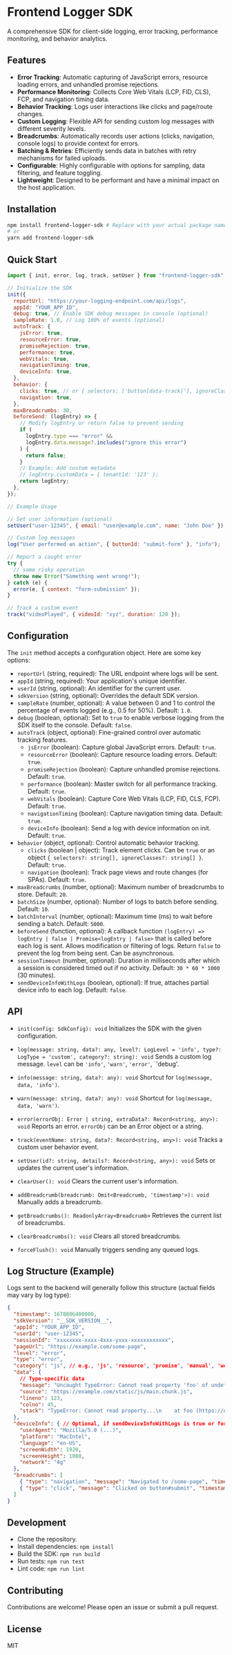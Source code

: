 # Frontend Logger SDK

A comprehensive SDK for client-side logging, error tracking, performance monitoring, and behavior analytics.

## Features

- **Error Tracking**: Automatic capturing of JavaScript errors, resource loading errors, and unhandled promise rejections.
- **Performance Monitoring**: Collects Core Web Vitals (LCP, FID, CLS), FCP, and navigation timing data.
- **Behavior Tracking**: Logs user interactions like clicks and page/route changes.
- **Custom Logging**: Flexible API for sending custom log messages with different severity levels.
- **Breadcrumbs**: Automatically records user actions (clicks, navigation, console logs) to provide context for errors.
- **Batching & Retries**: Efficiently sends data in batches with retry mechanisms for failed uploads.
- **Configurable**: Highly configurable with options for sampling, data filtering, and feature toggling.
- **Lightweight**: Designed to be performant and have a minimal impact on the host application.

## Installation

```bash
npm install frontend-logger-sdk # Replace with your actual package name
# or
yarn add frontend-logger-sdk
```

## Quick Start

```javascript
import { init, error, log, track, setUser } from "frontend-logger-sdk"; // Adjust path based on your setup/package name

// Initialize the SDK
init({
  reportUrl: "https://your-logging-endpoint.com/api/logs",
  appId: "YOUR_APP_ID",
  debug: true, // Enable SDK debug messages in console (optional)
  sampleRate: 1.0, // Log 100% of events (optional)
  autoTrack: {
    jsError: true,
    resourceError: true,
    promiseRejection: true,
    performance: true,
    webVitals: true,
    navigationTiming: true,
    deviceInfo: true,
  },
  behavior: {
    clicks: true, // or { selectors: ['button[data-track]'], ignoreClasses: ['no-track'] }
    navigation: true,
  },
  maxBreadcrumbs: 30,
  beforeSend: (logEntry) => {
    // Modify logEntry or return false to prevent sending
    if (
      logEntry.type === "error" &&
      logEntry.data.message?.includes("ignore this error")
    ) {
      return false;
    }
    // Example: Add custom metadata
    // logEntry.customData = { tenantId: '123' };
    return logEntry;
  },
});

// Example Usage

// Set user information (optional)
setUser("user-12345", { email: "user@example.com", name: "John Doe" });

// Custom log messages
log("User performed an action", { buttonId: "submit-form" }, "info");

// Report a caught error
try {
  // some risky operation
  throw new Error("Something went wrong!");
} catch (e) {
  error(e, { context: "form-submission" });
}

// Track a custom event
track("videoPlayed", { videoId: "xyz", duration: 120 });
```

## Configuration

The `init` method accepts a configuration object. Here are some key options:

- `reportUrl` (string, required): The URL endpoint where logs will be sent.
- `appId` (string, required): Your application's unique identifier.
- `userId` (string, optional): An identifier for the current user.
- `sdkVersion` (string, optional): Overrides the default SDK version.
- `sampleRate` (number, optional): A value between 0 and 1 to control the percentage of events logged (e.g., 0.5 for 50%). Default: `1.0`.
- `debug` (boolean, optional): Set to `true` to enable verbose logging from the SDK itself to the console. Default: `false`.
- `autoTrack` (object, optional): Fine-grained control over automatic tracking features.
  - `jsError` (boolean): Capture global JavaScript errors. Default: `true`.
  - `resourceError` (boolean): Capture resource loading errors. Default: `true`.
  - `promiseRejection` (boolean): Capture unhandled promise rejections. Default: `true`.
  - `performance` (boolean): Master switch for all performance tracking. Default: `true`.
  - `webVitals` (boolean): Capture Core Web Vitals (LCP, FID, CLS, FCP). Default: `true`.
  - `navigationTiming` (boolean): Capture navigation timing data. Default: `true`.
  - `deviceInfo` (boolean): Send a log with device information on init. Default: `true`.
- `behavior` (object, optional): Control automatic behavior tracking.
  - `clicks` (boolean | object): Track element clicks. Can be `true` or an object `{ selectors?: string[], ignoreClasses?: string[] }`. Default: `true`.
  - `navigation` (boolean): Track page views and route changes (for SPAs). Default: `true`.
- `maxBreadcrumbs` (number, optional): Maximum number of breadcrumbs to store. Default: `20`.
- `batchSize` (number, optional): Number of logs to batch before sending. Default: `10`.
- `batchInterval` (number, optional): Maximum time (ms) to wait before sending a batch. Default: `5000`.
- `beforeSend` (function, optional): A callback function `(logEntry) => logEntry | false | Promise<logEntry | false>` that is called before each log is sent. Allows modification or filtering of logs. Return `false` to prevent the log from being sent. Can be asynchronous.
- `sessionTimeout` (number, optional): Duration in milliseconds after which a session is considered timed out if no activity. Default: `30 * 60 * 1000` (30 minutes).
- `sendDeviceInfoWithLogs` (boolean, optional): If true, attaches partial device info to each log. Default: `false`.

## API

- `init(config: SdkConfig): void`
  Initializes the SDK with the given configuration.

- `log(message: string, data?: any, level?: LogLevel = 'info', type?: LogType = 'custom', category?: string): void`
  Sends a custom log message.
  `level` can be `'info'`, `'warn'`, `'error'`, `'debug'.

- `info(message: string, data?: any): void`
  Shortcut for `log(message, data, 'info')`.

- `warn(message: string, data?: any): void`
  Shortcut for `log(message, data, 'warn')`.

- `error(errorObj: Error | string, extraData?: Record<string, any>): void`
  Reports an error. `errorObj` can be an Error object or a string.

- `track(eventName: string, data?: Record<string, any>): void`
  Tracks a custom user behavior event.

- `setUser(id?: string, details?: Record<string, any>): void`
  Sets or updates the current user's information.

- `clearUser(): void`
  Clears the current user's information.

- `addBreadcrumb(breadcrumb: Omit<Breadcrumb, 'timestamp'>): void`
  Manually adds a breadcrumb.

- `getBreadcrumbs(): ReadonlyArray<Breadcrumb>`
  Retrieves the current list of breadcrumbs.

- `clearBreadcrumbs(): void`
  Clears all stored breadcrumbs.

- `forceFlush(): void`
  Manually triggers sending any queued logs.

## Log Structure (Example)

Logs sent to the backend will generally follow this structure (actual fields may vary by log type):

```json
{
  "timestamp": 1678886400000,
  "sdkVersion": "__SDK_VERSION__",
  "appId": "YOUR_APP_ID",
  "userId": "user-12345",
  "sessionId": "xxxxxxxx-xxxx-4xxx-yxxx-xxxxxxxxxxxx",
  "pageUrl": "https://example.com/some-page",
  "level": "error",
  "type": "error",
  "category": "js", // e.g., 'js', 'resource', 'promise', 'manual', 'web-vitals', 'click'
  "data": {
    // Type-specific data
    "message": "Uncaught TypeError: Cannot read property 'foo' of undefined",
    "source": "https://example.com/static/js/main.chunk.js",
    "lineno": 123,
    "colno": 45,
    "stack": "TypeError: Cannot read property...\n    at foo (https://example.com/...)"
  },
  "deviceInfo": { // Optional, if sendDeviceInfoWithLogs is true or for dedicated device_info log
    "userAgent": "Mozilla/5.0 (...)",
    "platform": "MacIntel",
    "language": "en-US",
    "screenWidth": 1920,
    "screenHeight": 1080,
    "network": "4g"
  },
  "breadcrumbs": [
    { "type": "navigation", "message": "Navigated to /some-page", "timestamp": ... },
    { "type": "click", "message": "Clicked on button#submit", "timestamp": ... }
  ]
}
```

## Development

- Clone the repository.
- Install dependencies: `npm install`
- Build the SDK: `npm run build`
- Run tests: `npm run test`
- Lint code: `npm run lint`

## Contributing

Contributions are welcome! Please open an issue or submit a pull request.

## License

MIT
